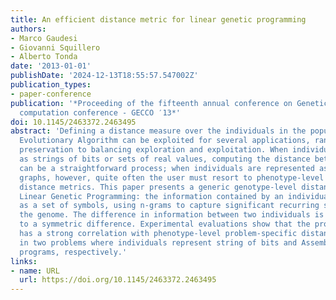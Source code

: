```yaml
---
title: An efficient distance metric for linear genetic programming
authors:
- Marco Gaudesi
- Giovanni Squillero
- Alberto Tonda
date: '2013-01-01'
publishDate: '2024-12-13T18:55:57.547002Z'
publication_types:
- paper-conference
publication: '*Proceeding of the fifteenth annual conference on Genetic and evolutionary
  computation conference - GECCO ′13*'
doi: 10.1145/2463372.2463495
abstract: 'Defining a distance measure over the individuals in the population of an
  Evolutionary Algorithm can be exploited for several applications, ranging from diversity
  preservation to balancing exploration and exploitation. When individuals are encoded
  as strings of bits or sets of real values, computing the distance between any two
  can be a straightforward process; when individuals are represented as trees or linear
  graphs, however, quite often the user must resort to phenotype-level problem-specific
  distance metrics. This paper presents a generic genotype-level distance metric for
  Linear Genetic Programming: the information contained by an individual is represented
  as a set of symbols, using n-grams to capture significant recurring structures inside
  the genome. The difference in information between two individuals is evaluated resorting
  to a symmetric difference. Experimental evaluations show that the proposed metric
  has a strong correlation with phenotype-level problem-specific distance measures
  in two problems where individuals represent string of bits and Assembly-language
  programs, respectively.'
links:
- name: URL
  url: https://doi.org/10.1145/2463372.2463495
---
```

